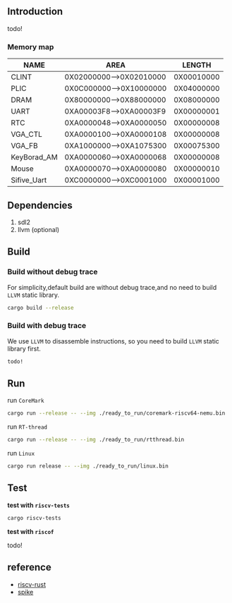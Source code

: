 ## Introduction

todo!

### Memory map
| NAME         | AREA           | LENGTH       |
| ------------ | -------------- | --------- |
| CLINT        | 0X02000000-->0X02010000 | 0X00010000 |
| PLIC         | 0X0C000000-->0X10000000 | 0X04000000 |
| DRAM         | 0X80000000-->0X88000000 | 0X08000000 |
| UART         | 0XA00003F8-->0XA00003F9 | 0X00000001 |
| RTC          | 0XA0000048-->0XA0000050 | 0X00000008 |
| VGA_CTL      | 0XA0000100-->0XA0000108 | 0X00000008 |
| VGA_FB       | 0XA1000000-->0XA1075300 | 0X00075300 |
| KeyBorad_AM  | 0XA0000060-->0XA0000068 | 0X00000008 |
| Mouse        | 0XA0000070-->0XA0000080 | 0X00000010 |
| Sifive_Uart  | 0XC0000000-->0XC0001000 | 0X00001000 |

## Dependencies
1. sdl2
2. llvm (optional)
## Build

### Build without debug trace
For simplicity,default build are without debug trace,and no need to build `LLVM` static library.
```bash
cargo build --release
```
### Build with debug trace
We use `LLVM` to disassemble instructions, so you need to build `LLVM` static library first.

```bash
todo!
```


## Run
run `CoreMark`
```bash
cargo run --release -- --img ./ready_to_run/coremark-riscv64-nemu.bin
```
run `RT-thread`
```bash
cargo run --release -- --img ./ready_to_run/rtthread.bin
```
run `Linux`
```bash
cargo run release -- --img ./ready_to_run/linux.bin
```
## Test
**test with `riscv-tests`**
```bash
cargo riscv-tests
```
**test with `riscof`**

todo! 

## reference
- [riscv-rust](https://github.com/takahirox/riscv-rust)
- [spike](https://github.com/riscv-software-src/riscv-isa-sim)


